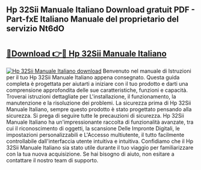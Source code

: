 ## Hp 32Sii Manuale Italiano Download gratuit PDF - Part-fxE Italiano Manuale del proprietario del servizio Nt6dO

# <h2><a href="http://df9c049.blite.top/?on=Hp+32Sii+Manuale+Italiano">🔗Download 👉🔴 Hp 32Sii Manuale Italiano</a></h2>

[![Hp 32Sii Manuale Italiano download](https://i.imgur.com/lujVjoI.png)](http://df9c049.blite.top/?on=Hp+32Sii+Manuale+Italiano)
Benvenuto nel manuale di Istruzioni per il tuo Hp 32Sii Manuale Italiano appena consegnato. Questa guida completa è progettata per aiutarti a iniziare con il tuo prodotto e darti una comprensione approfondita delle sue caratteristiche, funzioni e capacità. Troverai istruzioni dettagliate per L'installazione, il funzionamento, la manutenzione e la risoluzione dei problemi. La sicurezza prima di Hp 32Sii Manuale Italiano, sempre questo prodotto è stato progettato pensando alla sicurezza. Si prega di seguire tutte le precauzioni di sicurezza. Hp 32Sii Manuale Italiano ha un'impressionante raccolta di funzionalità avanzate, tra cui il riconoscimento di oggetti, la scansione Delle Impronte Digitali, le impostazioni personalizzabili e L'Accesso multiutente, il tutto facilmente controllabile dall'interfaccia utente intuitiva e intuitiva. Confidiamo che il Hp 32Sii Manuale Italiano sia stato utile durante il tuo viaggio per familiarizzare con la tua nuova acquisizione. Se hai bisogno di aiuto, non esitare a contattare il nostro team di supporto.
